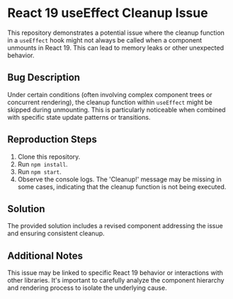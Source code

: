 # React 19 useEffect Cleanup Issue

This repository demonstrates a potential issue where the cleanup function in a `useEffect` hook might not always be called when a component unmounts in React 19.  This can lead to memory leaks or other unexpected behavior.

## Bug Description

Under certain conditions (often involving complex component trees or concurrent rendering), the cleanup function within `useEffect` might be skipped during unmounting.  This is particularly noticeable when combined with specific state update patterns or transitions.

## Reproduction Steps

1. Clone this repository.
2. Run `npm install`.
3. Run `npm start`.
4. Observe the console logs. The 'Cleanup!' message may be missing in some cases, indicating that the cleanup function is not being executed.

## Solution

The provided solution includes a revised component addressing the issue and ensuring consistent cleanup.

## Additional Notes

This issue may be linked to specific React 19 behavior or interactions with other libraries. It's important to carefully analyze the component hierarchy and rendering process to isolate the underlying cause.
